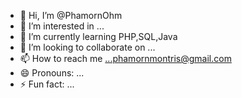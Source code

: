 - 👋 Hi, I’m @PhamornOhm
- 👀 I’m interested in ...
- 🌱 I’m currently learning PHP,SQL,Java 
- 💞️ I’m looking to collaborate on ...
- 📫 How to reach me ...phamornmontris@gmail.com
- 😄 Pronouns: ...
- ⚡ Fun fact: ...

<!---
PhamornOhm/PhamornOhm is a ✨ special ✨ repository because its `README.md` (this file) appears on your GitHub profile.
You can click the Preview link to take a look at your changes.
--->
